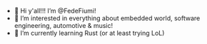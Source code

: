 - 👋 Hi y'all!!! I’m @FedeFiumi! 
- 👀 I’m interested in everything about embedded world, software engineering, automotive & music!
- 🌱 I’m currently learning Rust (or at least trying LoL)


<!---
FedeFiumi/FedeFiumi is a ✨ special ✨ repository because its `README.md` (this file) appears on your GitHub profile.
You can click the Preview link to take a look at your changes.
--->
